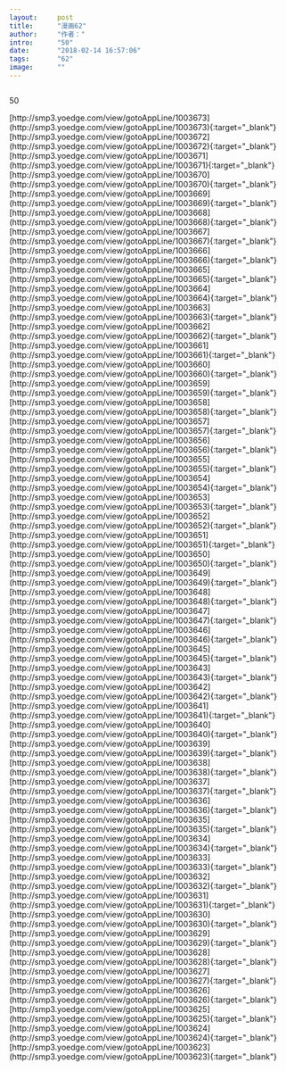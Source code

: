 ```yaml
---
layout:     post
title:      "漫画62"
author:     "作者："
intro:      "50"
date:       "2018-02-14 16:57:06"
tags:       "62"
image:      ""
---
```

<div style="text-align: center">
<p><img src=""/></p>
</div>
<p class="post-meta">
<span>50</span>
</p>
[http://smp3.yoedge.com/view/gotoAppLine/1003673](http://smp3.yoedge.com/view/gotoAppLine/1003673){:target="_blank"}
[http://smp3.yoedge.com/view/gotoAppLine/1003672](http://smp3.yoedge.com/view/gotoAppLine/1003672){:target="_blank"}
[http://smp3.yoedge.com/view/gotoAppLine/1003671](http://smp3.yoedge.com/view/gotoAppLine/1003671){:target="_blank"}
[http://smp3.yoedge.com/view/gotoAppLine/1003670](http://smp3.yoedge.com/view/gotoAppLine/1003670){:target="_blank"}
[http://smp3.yoedge.com/view/gotoAppLine/1003669](http://smp3.yoedge.com/view/gotoAppLine/1003669){:target="_blank"}
[http://smp3.yoedge.com/view/gotoAppLine/1003668](http://smp3.yoedge.com/view/gotoAppLine/1003668){:target="_blank"}
[http://smp3.yoedge.com/view/gotoAppLine/1003667](http://smp3.yoedge.com/view/gotoAppLine/1003667){:target="_blank"}
[http://smp3.yoedge.com/view/gotoAppLine/1003666](http://smp3.yoedge.com/view/gotoAppLine/1003666){:target="_blank"}
[http://smp3.yoedge.com/view/gotoAppLine/1003665](http://smp3.yoedge.com/view/gotoAppLine/1003665){:target="_blank"}
[http://smp3.yoedge.com/view/gotoAppLine/1003664](http://smp3.yoedge.com/view/gotoAppLine/1003664){:target="_blank"}
[http://smp3.yoedge.com/view/gotoAppLine/1003663](http://smp3.yoedge.com/view/gotoAppLine/1003663){:target="_blank"}
[http://smp3.yoedge.com/view/gotoAppLine/1003662](http://smp3.yoedge.com/view/gotoAppLine/1003662){:target="_blank"}
[http://smp3.yoedge.com/view/gotoAppLine/1003661](http://smp3.yoedge.com/view/gotoAppLine/1003661){:target="_blank"}
[http://smp3.yoedge.com/view/gotoAppLine/1003660](http://smp3.yoedge.com/view/gotoAppLine/1003660){:target="_blank"}
[http://smp3.yoedge.com/view/gotoAppLine/1003659](http://smp3.yoedge.com/view/gotoAppLine/1003659){:target="_blank"}
[http://smp3.yoedge.com/view/gotoAppLine/1003658](http://smp3.yoedge.com/view/gotoAppLine/1003658){:target="_blank"}
[http://smp3.yoedge.com/view/gotoAppLine/1003657](http://smp3.yoedge.com/view/gotoAppLine/1003657){:target="_blank"}
[http://smp3.yoedge.com/view/gotoAppLine/1003656](http://smp3.yoedge.com/view/gotoAppLine/1003656){:target="_blank"}
[http://smp3.yoedge.com/view/gotoAppLine/1003655](http://smp3.yoedge.com/view/gotoAppLine/1003655){:target="_blank"}
[http://smp3.yoedge.com/view/gotoAppLine/1003654](http://smp3.yoedge.com/view/gotoAppLine/1003654){:target="_blank"}
[http://smp3.yoedge.com/view/gotoAppLine/1003653](http://smp3.yoedge.com/view/gotoAppLine/1003653){:target="_blank"}
[http://smp3.yoedge.com/view/gotoAppLine/1003652](http://smp3.yoedge.com/view/gotoAppLine/1003652){:target="_blank"}
[http://smp3.yoedge.com/view/gotoAppLine/1003651](http://smp3.yoedge.com/view/gotoAppLine/1003651){:target="_blank"}
[http://smp3.yoedge.com/view/gotoAppLine/1003650](http://smp3.yoedge.com/view/gotoAppLine/1003650){:target="_blank"}
[http://smp3.yoedge.com/view/gotoAppLine/1003649](http://smp3.yoedge.com/view/gotoAppLine/1003649){:target="_blank"}
[http://smp3.yoedge.com/view/gotoAppLine/1003648](http://smp3.yoedge.com/view/gotoAppLine/1003648){:target="_blank"}
[http://smp3.yoedge.com/view/gotoAppLine/1003647](http://smp3.yoedge.com/view/gotoAppLine/1003647){:target="_blank"}
[http://smp3.yoedge.com/view/gotoAppLine/1003646](http://smp3.yoedge.com/view/gotoAppLine/1003646){:target="_blank"}
[http://smp3.yoedge.com/view/gotoAppLine/1003645](http://smp3.yoedge.com/view/gotoAppLine/1003645){:target="_blank"}
[http://smp3.yoedge.com/view/gotoAppLine/1003643](http://smp3.yoedge.com/view/gotoAppLine/1003643){:target="_blank"}
[http://smp3.yoedge.com/view/gotoAppLine/1003642](http://smp3.yoedge.com/view/gotoAppLine/1003642){:target="_blank"}
[http://smp3.yoedge.com/view/gotoAppLine/1003641](http://smp3.yoedge.com/view/gotoAppLine/1003641){:target="_blank"}
[http://smp3.yoedge.com/view/gotoAppLine/1003640](http://smp3.yoedge.com/view/gotoAppLine/1003640){:target="_blank"}
[http://smp3.yoedge.com/view/gotoAppLine/1003639](http://smp3.yoedge.com/view/gotoAppLine/1003639){:target="_blank"}
[http://smp3.yoedge.com/view/gotoAppLine/1003638](http://smp3.yoedge.com/view/gotoAppLine/1003638){:target="_blank"}
[http://smp3.yoedge.com/view/gotoAppLine/1003637](http://smp3.yoedge.com/view/gotoAppLine/1003637){:target="_blank"}
[http://smp3.yoedge.com/view/gotoAppLine/1003636](http://smp3.yoedge.com/view/gotoAppLine/1003636){:target="_blank"}
[http://smp3.yoedge.com/view/gotoAppLine/1003635](http://smp3.yoedge.com/view/gotoAppLine/1003635){:target="_blank"}
[http://smp3.yoedge.com/view/gotoAppLine/1003634](http://smp3.yoedge.com/view/gotoAppLine/1003634){:target="_blank"}
[http://smp3.yoedge.com/view/gotoAppLine/1003633](http://smp3.yoedge.com/view/gotoAppLine/1003633){:target="_blank"}
[http://smp3.yoedge.com/view/gotoAppLine/1003632](http://smp3.yoedge.com/view/gotoAppLine/1003632){:target="_blank"}
[http://smp3.yoedge.com/view/gotoAppLine/1003631](http://smp3.yoedge.com/view/gotoAppLine/1003631){:target="_blank"}
[http://smp3.yoedge.com/view/gotoAppLine/1003630](http://smp3.yoedge.com/view/gotoAppLine/1003630){:target="_blank"}
[http://smp3.yoedge.com/view/gotoAppLine/1003629](http://smp3.yoedge.com/view/gotoAppLine/1003629){:target="_blank"}
[http://smp3.yoedge.com/view/gotoAppLine/1003628](http://smp3.yoedge.com/view/gotoAppLine/1003628){:target="_blank"}
[http://smp3.yoedge.com/view/gotoAppLine/1003627](http://smp3.yoedge.com/view/gotoAppLine/1003627){:target="_blank"}
[http://smp3.yoedge.com/view/gotoAppLine/1003626](http://smp3.yoedge.com/view/gotoAppLine/1003626){:target="_blank"}
[http://smp3.yoedge.com/view/gotoAppLine/1003625](http://smp3.yoedge.com/view/gotoAppLine/1003625){:target="_blank"}
[http://smp3.yoedge.com/view/gotoAppLine/1003624](http://smp3.yoedge.com/view/gotoAppLine/1003624){:target="_blank"}
[http://smp3.yoedge.com/view/gotoAppLine/1003623](http://smp3.yoedge.com/view/gotoAppLine/1003623){:target="_blank"}


